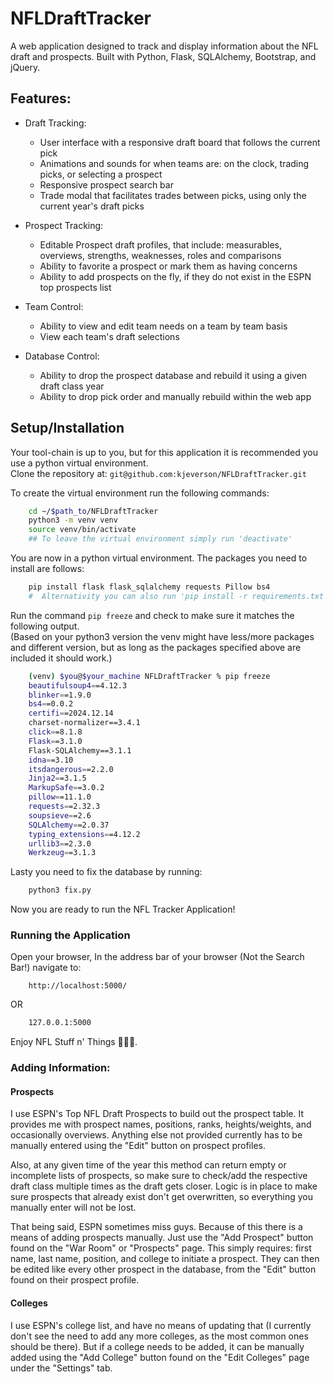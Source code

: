 # NFLDraftTracker
A web application designed to track and display information about the NFL draft and prospects. Built with Python, Flask, SQLAlchemy, Bootstrap, and jQuery.

## Features:

- Draft Tracking:
  
    - User interface with a responsive draft board that follows the current pick
    - Animations and sounds for when teams are: on the clock, trading picks, or selecting a prospect
    - Responsive prospect search bar
    - Trade modal that facilitates trades between picks, using only the current year's draft picks
    
- Prospect Tracking:

    - Editable Prospect draft profiles, that include: measurables, overviews, strengths, weaknesses, roles and comparisons
    - Ability to favorite a prospect or mark them as having concerns
    - Ability to add prospects on the fly, if they do not exist in the ESPN top prospects list
    
- Team Control:

    - Ability to view and edit team needs on a team by team basis
    - View each team's draft selections
    

- Database Control:

    - Ability to drop the prospect database and rebuild it using a given draft class year
    - Ability to drop pick order and manually rebuild within the web app
    
## Setup/Installation
Your tool-chain is up to you, but for this application it is recommended you use a python virtual environment. </br>
Clone the repository at: ```git@github.com:kjeverson/NFLDraftTracker.git```

To create the virtual environment run the following commands:
```bash
    cd ~/$path_to/NFLDraftTracker
    python3 -m venv venv
    source venv/bin/activate
    ## To leave the virtual environment simply run 'deactivate'
```
You are now in a python virtual environment. The packages you need to install are follows:

```bash
    pip install flask flask_sqlalchemy requests Pillow bs4 
    #  Alternativity you can also run 'pip install -r requirements.txt'
```
Run the command `pip freeze` and check to make sure it matches the following output. </br> 
(Based on your python3 version the venv might have less/more packages and different version, but as long as the packages specified above are included it should work.)
```bash
    (venv) $you@$your_machine NFLDraftTracker % pip freeze                                            
    beautifulsoup4==4.12.3
    blinker==1.9.0
    bs4==0.0.2
    certifi==2024.12.14
    charset-normalizer==3.4.1
    click==8.1.8
    Flask==3.1.0
    Flask-SQLAlchemy==3.1.1
    idna==3.10
    itsdangerous==2.2.0
    Jinja2==3.1.5
    MarkupSafe==3.0.2
    pillow==11.1.0
    requests==2.32.3
    soupsieve==2.6
    SQLAlchemy==2.0.37
    typing_extensions==4.12.2
    urllib3==2.3.0
    Werkzeug==3.1.3

```
Lasty you need to fix the database by running: 
```bash
    python3 fix.py
```
Now you are ready to run the NFL Tracker Application!

### Running the Application
Open your browser, In the address bar of your browser (Not the Search Bar!) navigate to:
```buildoutcfg
    http://localhost:5000/ 
```
OR
```bash
    127.0.0.1:5000
```
Enjoy NFL Stuff n' Things 🏈🏈🤘.
    
### Adding Information:

#### Prospects
I use ESPN's Top NFL Draft Prospects to build out the prospect table. It provides me with prospect names, positions, ranks, heights/weights, and occasionally overviews. Anything else not provided currently has to be manually entered using the "Edit" button on prospect profiles.

Also, at any given time of the year this method can return empty or incomplete lists of prospects, so make sure to check/add the respective draft class multiple times as the draft gets closer. Logic is in place to make sure prospects that already exist don't get overwritten, so everything you manually enter will not be lost.

That being said, ESPN sometimes miss guys. Because of this there is a means of adding prospects manually. Just use the "Add Prospect" button found on the "War Room" or "Prospects" page. This simply requires: first name, last name, position, and college to initiate a prospect. They can then be edited like every other prospect in the database, from the "Edit" button found on their prospect profile.

#### Colleges
I use ESPN's college list, and have no means of updating that (I currently don't see the need to add any more colleges, as the most common ones should be there). But if a college needs to be added, it can be manually added using the "Add College" button found on the "Edit Colleges" page under the "Settings" tab.


